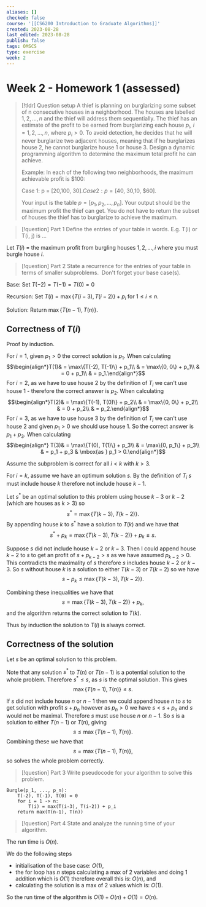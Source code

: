 ```yaml
---
aliases: []
checked: false
course: '[[CS6200 Introduction to Graduate Algorithms]]'
created: 2023-08-28
last_edited: 2023-08-28
publish: false
tags: OMSCS
type: exercise
week: 2
---
```

# Week 2 - Homework 1 (assessed)

>[!tldr] Question setup
>A thief is planning on burglarizing some subset of n consecutive houses in a neighborhood. The houses are labelled $1, 2, \ldots, n$ and the thief will address them sequentially. The thief has an estimate of the profit to be earned from burglarizing each house $p_i$, $i = 1, 2, \ldots, n$, where $p_i > 0$. To avoid detection, he decides that he will never burglarize two adjacent houses, meaning that if he burglarizes house 2, he cannot burglarize house 1 or house 3. Design a dynamic programming algorithm to determine the maximum total profit he can achieve.
>
> Example: In each of the following two neighborhoods, the maximum achievable profit is $100:
>
> Case 1: p = [$20, $100, $30].
> Case 2: p = [$40, $30, $10, $60].
>
> Your input is the table $p = [p_1, p_2, \ldots , p_n]$. Your output should be the maximum profit the thief can get. You do not have to return the subset of houses the thief has to burglarize to achieve the maximum.

> [!question] Part 1
> Define the entries of your table in words. E.g. T(i) or T(i, j) is ...

Let $T(i)$ = the maximum profit from burgling houses $1, 2, \ldots, i$ where you must burgle house $i$.

> [!question] Part 2
> State a recurrence for the entries of your table in terms of smaller subproblems.  Don't forget your base case(s).

Base: Set $T(-2) = T(-1) = T(0) = 0$

Recursion: Set $T(i) = \max\{T(i-3), T(i-2)\} + p_i$ for $1 \leq i \leq n$.

Solution: Return $\max\{T(n-1), T(n)\}$.

## Correctness of $T(i)$

Proof by induction.

For $i = 1$, given $p_1 > 0$ the correct solution is $p_1$. When calculating
$$\begin{align*}T(1)& = \max\{T(-2), T(-1)\} + p_1\\ & = \max\{0, 0\} + p_1\\ & = 0 + p_1\\ & = p_1.\end{align*}$$
For $i=2$, as we have to use house $2$ by the definition of $T_i$ we can't use house $1$ - therefore the correct answer is $p_2$. When calculating
$$\begin{align*}T(2)& = \max\{T(-1), T(0)\} + p_2\\ & = \max\{0, 0\} + p_2\\ & = 0 + p_2\\ & = p_2.\end{align*}$$
For $i = 3$, as we have to use house $3$ by the definition of $T_i$ we can't use house $2$ and given $p_1 > 0$ we should use house $1$. So the correct answer is $p_1 + p_3$. When calculating
$$\begin{align*} T(3)& = \max\{T(0), T(1)\} + p_3\\ & = \max\{0, p_1\} + p_3\\ & = p_1 + p_3 & \mbox{as } p_1 > 0.\end{align*}$$

Assume the subproblem is correct for all $i < k$ with $k > 3$.

For $i = k$, assume we have an optimum solution $s$. By the definition of $T_i$ $s$ must include house $k$ therefore not include house $k-1$.

Let $s^{\ast}$ be an optimal solution to this problem using house $k-3$ or $k-2$ (which are houses as $k > 3$) so
$$s^{\ast} = \max\{T(k-3), T(k-2)\}.$$
By appending house $k$ to $s^{\ast}$ have a solution to $T(k)$ and we have that
$$s^{\ast} + p_k = \max\{T(k-3), T(k-2)\} + p_k \leq s.$$

Suppose $s$ did not include house $k-2$ or $k-3$. Then I could append house $k-2$ to $s$ to get an profit of $s + p_{k-2} > s$ as we have assumed $p_{k-2} > 0$. This contradicts the maximality of $s$ therefore $s$ includes house $k-2$ or $k-3$. So $s$ without house $k$ is a solution to either $T(k-3)$ or $T(k-2)$ so we have
$$ s - p_k \leq \max\{T(k-3), T(k-2)\}.$$

Combining these inequalities we have that
$$s = \max\{T(k-3), T(k-2)\} + p_k,$$
and the algorithm returns the correct solution to $T(k)$.

Thus by induction the solution to $T(i)$ is always correct.

## Correctness of the solution

Let $s$ be an optimal solution to this problem.

Note that any solution $s^{\ast}$ to $T(n)$ or $T(n-1)$ is a potential solution to the whole problem. Therefore $s^{\ast} \leq s$, as $s$ is the optimal solution. This gives
$$\max\{T(n-1), T(n)\} \leq s.$$

If $s$ did not include house $n$ or $n-1$ then we could append house $n$ to $s$ to get solution with profit $s + p_n$ however as $p_n > 0$ we have $s < s + p_n$ and $s$ would not be maximal. Therefore $s$ must use house $n$ or $n-1$. So $s$ is a solution to either $T(n-1)$ or $T(n)$, giving
$$s \leq \max\{T(n-1), T(n)\}.$$
Combining these we have that
$$s = \max\{T(n-1), T(n)\},$$
so solves the whole problem correctly.

> [!question] Part 3
> Write pseudocode for your algorithm to solve this problem.

```psudocode
Burgle(p_1, ..., p_n):
	T(-2), T(-1), T(0) = 0
	for i = 1 -> n:
		T(i) = max(T(i-3), T(i-2)) + p_i
	return max(T(n-1), T(n))
```

> [!question] Part 4
> State and analyze the running time of your algorithm.

The run time is $O(n)$.

We do the following steps
- initialisation of the base case: $O(1)$,
- the for loop has $n$ steps calculating a max of 2 variables and doing 1 addition which is $O(1)$ therefore overall this is: $O(n)$, and
- calculating the solution is a max of 2 values which is: $O(1)$.

So the run time of the algorithm is $O(1) + O(n) + O(1) = O(n)$.
